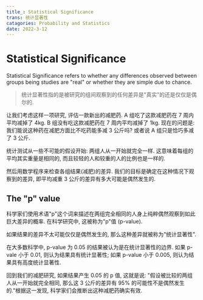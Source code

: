 ```yaml
---
title_: Statistical Significance
trans: 统计显著性
catagories: Probability and Statistics
date: 2022-3-12
---
```


# Statistical Significance

Statistical Significance refers to whether any differences observed between groups being studies are "real" or whether they are simple due to chance.

> 统计显著性指的是被研究的组间观察到的任何差异是"真实"的还是仅仅是偶尔的.

让我们考虑这样一项研究, 评估一款新出的减肥药. A 组吃了这款减肥药在 7 周内平均减掉了 4kg. B 组没有吃这款减肥药在 7 周内平均减掉了 1kg. 现在的问题是: 我们能说这种药在减肥方面比不吃药能多减 3 公斤吗? 或者说 A 组只是恰巧多减了 3 公斤.

统计测试从一些不可能的假设开始: 两组人从一开始就完全一样. 这意味着每组的平均其实重量是相同的, 而且较轻的人和较重的人的比例也是一样的.

然后用数学程序来检查各组结果(减肥)的差异. 我们的目标是确定在这种情况下观察到的差异, 即平均减重 3 公斤的差异有多大可能是偶然发生的.

## The "p" value

科学家们使用术语"p"这个词来描述在两组完全相同的人身上纯粹偶然观察到如此巨大差异的概率. 在科学研究中, 这被称为"p"值 (p-value).

如果结果的差异不太可能仅仅是偶然发生的, 那么这种差异就被称为"统计显著性".

在大多数科学中, p-value 为 0.05 的结果被认为是在统计显著性的边界. 如果 p-vale 小于 0.01, 则认为结果具有统计显著性; 如果 p-value 小于 0.005, 则认为结果具有高度统计显著性.

回到我们的减肥研究, 如果结果产生 0.05 的 p 值, 这就是说: "假设被比较的两组人从一开始就完全相同, 那么这 3 公斤的差异有 95% 的可能性不是偶然发生的."根据这一发现, 科学家们会推断出这种减肥药确实有效.
